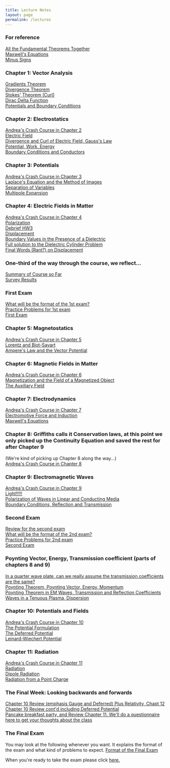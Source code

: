 ```yaml
---
title: Lecture Notes
layout: page
permalink: /lectures
---
```

### For reference ###
[All the Fundamental Theorems Together](/PHY309/lectures/derivatives)<br>
[Maxwell's Equations](/PHY309/lectures/maxwell)<br>
[Minus Signs](/PHY309/lectures/minus_signs)<br>
### Chapter 1: Vector Analysis ### 
[Gradients Theorem](/PHY309/lectures/grad)<br>
[Divergence Theorem](/PHY309/lectures/div)<br>
[Stokes' Theorem (Curl)](/PHY309/lectures/curl)<br>
[Dirac Delta Function](/PHY309/lectures/dirac)<br>
[Potentials and Boundary Conditions](/PHY309/lectures/potentials)<br>
### Chapter 2: Electrostatics ###
[Andrea's Crash Course in Chapter 2](/PHY309/lectures/chapt2)<br>
[Electric Field](/PHY309/lectures/electric)<br>
[Divergence and Curl of Electric Field, Gauss's Law](/PHY309/lectures/divcurlE)<br>
[Potential, Work, Energy](/PHY309/lectures/PotentialWorkEnergy)<br>
[Boundary Conditions and Conductors](/PHY309/lectures/conductors)<br>
### Chapter 3: Potentials ###
[Andrea's Crash Course in Chapter 3](/PHY309/lectures/chapt3)<br>
[Laplace's Equation and the Method of Images](/PHY309/lectures/laplace)<br>
[Separation of Variables](/PHY309/lectures/separation)<br>
[Multipole Expansion ](/PHY309/lectures/multipole)<br>
### Chapter 4: Electric Fields in Matter ###
[Andrea's Crash Course in Chapter 4](/PHY309/lectures/chapt4)<br>
[Polarization](/PHY309/lectures/polarization)<br>
[Debrief HW3](/PHY309/lectures/debrief)<br>
[Displacement](/PHY309/lectures/displacement)<br>
[Boundary Values in the Presence of a Dielectric](/PHY309/lectures/boundaryD)<br>
[Full solution to the Dielectric Cylinder Problem](/PHY309/lectures/SolutionToInClassDielectricCylinderProblem.pdf)<br>
[Final Words (Rant?) on Displacement](/PHY309/lectures/final_words_displacement)<br>
### One-third of the way through the course, we reflect...
[Summary of Course so Far](/PHY309/lectures/CumulativeSummary1)<br>
[Survey Results](/PHY309/lectures/Survey.html)<br>
### First Exam 
[What will be the format of the 1st exam?](/PHY309/lectures/firstexamformat)<br>
[Practice Problems for 1st exam](/PHY309/lectures/practice_problems_1st)<br>
[First Exam](/PHY309/lectures/firstexam)<br>
### Chapter 5: Magnetostatics ###
[Andrea's Crash Course in Chapter 5](/PHY309/lectures/chapt5)<br>
[Lorentz and Biot-Savart](/PHY309/lectures/lorentz) <br>
[Ampere's Law and the Vector Potential](/PHY309/lectures/ampere)<br>
### Chapter 6: Magnetic Fields in Matter	 ###
[Andrea's Crash Course in Chapter 6](/PHY309/lectures/chapt6)<br>
[Magnetization and the Field of a Magnetized Object](/PHY309/lectures/magnetized_matter)<br>
[The Auxiliary Field](/PHY309/lectures/auxiliary)<br>
### Chapter 7: Electrodynamics
[Andrea's Crash Course in Chapter 7](/PHY309/lectures/allChapt7)<br>
[Electromotive Force and Induction](/PHY309/lectures/induction)<br>
[Maxwell's Equations](/PHY309/lectures/maxwellChapt7)<br>
### Chapter 8: Griffiths calls it Conservation laws, at this point we only picked up the Continuity Equation and saved the rest for after Chapter 9
(We're kind of picking up Chapter 8 along the way...)<br>
[Andrea's Crash Course in Chapter 8](/PHY309/lectures/allChapt8)<br>
### Chapter 9: Electromagnetic Waves
[Andrea's Crash Course in Chapter 9](/PHY309/lectures/allChapt9)<br>
[Light!!!!!](/PHY309/lectures/light)<br>
[Polarization of Waves in Linear and Conducting Media](/PHY309/lectures/polarization)<br>
[Boundary Conditions, Reflection and Transmission](/PHY309/lectures/reflection)<br>
### Second Exam 
[Review for the second exam](/PHY309/lectures/secondexamreview)<br>
[What will be the format of the 2nd exam?](/PHY309/lectures/secondexamformat)<br>
[Practice Problems for 2nd exam](/PHY309/lectures/practice_problems_2nd)<br>
[Second Exam](/PHY309/lectures/secondexam)<br>
### Poynting Vector, Energy, Transmission coefficient (parts of chapters 8 and 9)
[In a quarter wave plate, can we really assume the transmission coefficients are the same?](/PHY309/lectures/quarterwaveplate) <br>
[Poynting Theorem, Poynting Vector, Energy, Momentum](/PHY309/lectures/poynting) <br>
[Poynting Theorem in EM Waves, Transmission and Reflection Coefficients](/PHY309/lectures/transmission) <br>
[Waves in a Tenuous Plasma, Dispersion](lectures/plasma) <br>
### Chapter 10: Potentials and Fields
[Andrea's Crash Course in Chapter 10](/PHY309/lectures/Chapt10ReviewPlusTensors)<br>
[The Potential Formulation](/PHY309/lectures/potentialformulation) <br>
[The Deferred Potential](/PHY309/lectures/deferred) <br>
[Leinard-Wiechert Potential](/PHY309/lectures/leinard) <br>
### Chapter 11: Radiation
[Andrea's Crash Course in Chapter 11](/PHY309/lectures/allChapt11)<br>
[Radiation](/PHY309/lectures/radiation) <br>
[Dipole Radiation](/PHY309/lectures/dipole) <br>
[Radiation from a Point Charge](/PHY309/lectures/point) <br>
### The Final Week: Looking backwards and forwards
[Chapter 10 Review (emphasis Gauge and Deferred) Plus Relativity, Chapt 12](/PHY309/lectures/Chapt10ReviewPlusTensors)<br>
[Chapter 10 Review cont'd including Deferred Potential](/PHY309/lectures/Chapt10ReviewPt2) <br>
[Pancake breakfast party, and Review Chapter 11.  We'll do a questionnaire here to get your thoughts about the class](/PHY309/lectures/allChapt11)
### The Final Exam
You may look at the following whenever you want.  It explains the format of the exam and what kind of problems
to expect.
[Format of the Final Exam](/PHY309/lectures/finalexamformat)<br>

When you're ready to take the exam please click [here.](/PHY309/lectures/finalexam)
